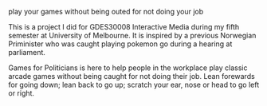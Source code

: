 play your games without being outed for not doing your job

This is a project I did for GDES30008 Interactive Media during my fifth semester at University of Melbourne. It is inspired by a previous Norwegian Priminister who was caught playing pokemon go during a hearing at parliament.

Games for Politicians is here to help people in the workplace play classic arcade games without being caught for not doing their job. Lean forewards for going down; lean back to go up; scratch your ear, nose or head to go left or right.
